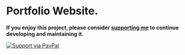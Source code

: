 # Portfolio Website.

**If you enjoy this project, please consider [supporting me](https://www.paypal.me/joyrana) to continue developing and maintaining it.**

[![Support via PayPal](https://cdn.rawgit.com/twolfson/paypal-github-button/1.0.0/dist/button.svg)](https://www.paypal.me/joyrana)